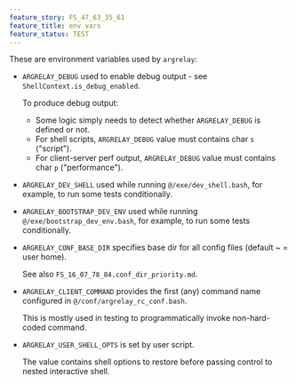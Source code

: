 ```yaml
---
feature_story: FS_47_63_35_61
feature_title: env vars
feature_status: TEST
---
```


These are environment variables used by `argrelay`:

*   `ARGRELAY_DEBUG` used to enable debug output - see `ShellContext.is_debug_enabled`.

    To produce debug output:
    *   Some logic simply needs to detect whether `ARGRELAY_DEBUG` is defined or not.
    *   For shell scripts, `ARGRELAY_DEBUG` value must contains char `s` ("script").
    *   For client-server perf output, `ARGRELAY_DEBUG` value must contains char `p` ("performance").

*   `ARGRELAY_DEV_SHELL` used while running `@/exe/dev_shell.bash`, for example, to run some tests conditionally.

*   `ARGRELAY_BOOTSTRAP_DEV_ENV` used while running `@/exe/bootstrap_dev_env.bash`, for example, to run some tests conditionally.

*   `ARGRELAY_CONF_BASE_DIR` specifies base dir for all config files (default ~ = user home).

    See also `FS_16_07_78_84.conf_dir_priority.md`.

*   `ARGRELAY_CLIENT_COMMAND` provides the first (any) command name configured in `@/conf/argrelay_rc_conf.bash`.

    This is mostly used in testing to programmatically invoke non-hard-coded command.

*   `ARGRELAY_USER_SHELL_OPTS` is set by user script.

    The value contains shell options to restore before passing control to nested interactive shell.
